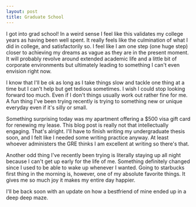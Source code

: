 ```yaml
---
layout: post
title: Graduate School
---
```


I got into grad school! In a weird sense I feel like this validates my college years as having been well spent. It really feels like the culmination of what I did in college, and satisfactorily so. I feel like I am one step (one huge step) closer to achieving my dreams as vague as they are in the present moment. It will probably revolve around extended academic life and a little bit of corporate environments but ultimately leading to something I can't even envision right now.

I know that I'll be ok as long as I take things slow and tackle one thing at a time but I can't help but get tedious sometimes. I wish I could stop looking forward too much. Even if I don't things usually work out rather fine for me. A fun thing I've been trying recently is trying to something new or unique everyday even if it's silly or small.

Something surprising today was my apartment offering a $500 visa gift card for renewing my lease. This blog post is really not that intellectually engaging. That's alright. I'll have to finish writing my undergraduate thesis soon, and I felt like I needed some writing practice anyway. At least whoever administers the GRE thinks I am excellent at writing so there's that.

Another odd thing I've recently been trying is literally staying up all night because I can't get up early for the life of me. Something definitely changed since I used to be able to wake up whenever I wanted. Going to starbucks first thing in the morning is, however, one of my absolute favorite things. It gives me so much joy it makes my entire day happier.

I'll be back soon with an update on how a bestfriend of mine ended up in a deep deep maze.

